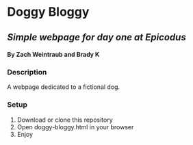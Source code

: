 # Doggy Bloggy
## _Simple webpage for day one at Epicodus_
#### By Zach Weintraub and Brady K

### Description
A webpage dedicated to a fictional dog.

### Setup
1. Download or clone this repository
2. Open doggy-bloggy.html in your browser
3. Enjoy
